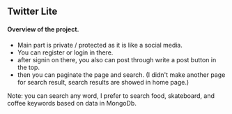 ## Twitter Lite

#### Overview of the project.

- Main part is private / protected as it is like a social media.
- You can register or login in there.
- after signin on there, you also can post through write a post button in the top.
- then you can paginate the page and search.
  (I didn't make another page for search result, search results are showed in home page.)

Note: you can search any word, I prefer to search food, skateboard, and coffee keywords based on data in MongoDb.
